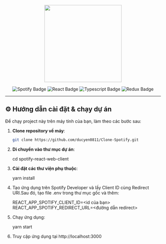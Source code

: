 <a href="https://spotify-react-web-client.onrender.com/" target="_blank">
  <p align="center">
    <img src="https://github.com/user-attachments/assets/726763a6-094a-42cf-878c-1e7d47a2e597" style="height: 250px"/>
  </p>
</a>

<p align="center">
<img src="https://img.shields.io/badge/Spotify-1ED760?style=for-the-badge&logo=spotify&logoColor=white" alt="Spotify Badge">
<img src="https://img.shields.io/badge/react-%2320232a.svg?style=for-the-badge&logo=react&logoColor=%2361DAFB" alt="React Badge">
<img src="https://img.shields.io/badge/typescript-%23007ACC.svg?style=for-the-badge&logo=typescript&logoColor=white" alt="Typescript Badge">
<img src="https://img.shields.io/badge/redux-%23593d88.svg?style=for-the-badge&logo=redux&logoColor=white" alt="Redux Badge">
</p>

---

## ⚙️ Hướng dẫn cài đặt & chạy dự án

Để chạy project này trên máy tính của bạn, làm theo các bước sau:

1. **Clone repository về máy**:

   ```bash
   git clone https://github.com/ducyen0811/Clone-Spotify.git
2. **Di chuyển vào thư mục dự án**:

   cd spotify-react-web-client

3. **Cài đặt các thư viện phụ thuộc**:

   yarn install

4. Tạo ứng dụng trên Spotify Developer và lấy Client ID cùng Redirect URI.Sau đó, tạo file .env trong thư mục gốc và thêm:

   REACT_APP_SPOTIFY_CLIENT_ID=<id của bạn>
   REACT_APP_SPOTIFY_REDIRECT_URL=<đường dẫn redirect>

5. Chạy ứng dụng:

   yarn start

6. Truy cập ứng dụng tại http://localhost:3000

